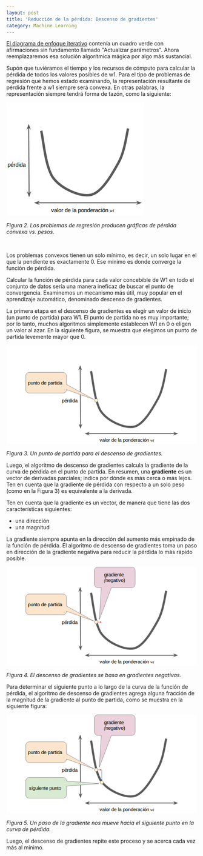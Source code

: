```yaml
---
layout: post
title: 'Reducción de la pérdida: Descenso de gradientes'
category: Machine Learning
---
```


[El diagrama de enfoque iterativo](https://#/machine%20learning/2018/05/10/reducci%C3%B3n-de-la-p%C3%A9rdida-un-enfoque-iterativo.html)&nbsp;conten&iacute;a un cuadro verde con afirmaciones sin fundamento llamado "Actualizar par&aacute;metros". Ahora reemplazaremos esa soluci&oacute;n algor&iacute;tmica m&aacute;gica por algo m&aacute;s sustancial.

Sup&oacute;n que tuvi&eacute;ramos el tiempo y los recursos de c&oacute;mputo para calcular la p&eacute;rdida de todos los valores posibles de w1. Para el tipo de problemas de regresi&oacute;n que hemos estado examinando, la representaci&oacute;n resultante de p&eacute;rdida frente a w1 siempre ser&aacute; convexa. En otras palabras, la representaci&oacute;n siempre tendr&aacute; forma de taz&oacute;n, como la siguiente:

![](/uploads/screenshot-2018-05-16-reducción-de-la-pérdida-descenso-de-gradientes-curso-intensivo-de-aprendizaje-automático-google-devel---.png "Figura 2. Los problemas de regresión producen gráficas de pérdida convexa vs. pesos.")

*Figura 2. Los problemas de regresi&oacute;n producen gr&aacute;ficas de p&eacute;rdida convexa vs. pesos.*

&nbsp;

Los problemas convexos tienen un solo m&iacute;nimo, es decir, un solo lugar en el que la pendiente es exactamente 0. Ese m&iacute;nimo es donde converge la funci&oacute;n de p&eacute;rdida.

Calcular la funci&oacute;n de p&eacute;rdida para cada valor concebible de W1 en todo el conjunto de datos ser&iacute;a una manera ineficaz de buscar el punto de convergencia. Examinemos un mecanismo m&aacute;s &uacute;til, muy popular en el aprendizaje autom&aacute;tico, denominado descenso de gradientes.

La primera etapa en el descenso de gradientes es elegir un valor de inicio (un punto de partida) para W1. El punto de partida no es muy importante; por lo tanto, muchos algoritmos simplemente establecen W1 en 0 o eligen un valor al azar. En la siguiente figura, se muestra que elegimos un punto de partida levemente mayor que 0.

![](/uploads/screenshot-2018-05-16-reducción-de-la-pérdida-descenso-de-gradientes-curso-intensivo-de-aprendizaje-automático-google-devel---1.png "Figura 3. Un punto de partida para el descenso de gradientes.")

*Figura 3. Un punto de partida para el descenso de gradientes.*

Luego, el algoritmo de descenso de gradientes calcula la gradiente de la curva de p&eacute;rdida en el punto de partida. En resumen, una **gradiente** es un vector de derivadas parciales; indica por d&oacute;nde es m&aacute;s cerca o m&aacute;s lejos. Ten en cuenta que la gradiente de p&eacute;rdida con respecto a un solo peso (como en la Figura 3) es equivalente a la derivada.

Ten en cuenta que la gradiente es un vector, de manera que tiene las dos caracter&iacute;sticas siguientes:

* una direcci&oacute;n
* una magnitud

La gradiente siempre apunta en la direcci&oacute;n del aumento m&aacute;s empinado de la funci&oacute;n de p&eacute;rdida. El algoritmo de descenso de gradientes toma un paso en direcci&oacute;n de la gradiente negativa para reducir la p&eacute;rdida lo m&aacute;s r&aacute;pido posible.

![](/uploads/screenshot-2018-05-16-reducción-de-la-pérdida-descenso-de-gradientes-curso-intensivo-de-aprendizaje-automático-google-devel---2.png "Figura 4. El descenso de gradientes se basa en gradientes negativas.")

*Figura 4. El descenso de gradientes se basa en gradientes negativas.*

Para determinar el siguiente punto a lo largo de la curva de la funci&oacute;n de p&eacute;rdida, el algoritmo de descenso de gradientes agrega alguna fracci&oacute;n de la magnitud de la gradiente al punto de partida, como se muestra en la siguiente figura:

![](/uploads/screenshot-2018-05-16-reducción-de-la-pérdida-descenso-de-gradientes-curso-intensivo-de-aprendizaje-automático-google-devel---3.png "Figura 5. Un paso de la gradiente nos mueve hacia el siguiente punto en la curva de pérdida.")

*Figura 5. Un paso de la gradiente nos mueve hacia el siguiente punto en la curva de p&eacute;rdida.*

Luego, el descenso de gradientes repite este proceso y se acerca cada vez m&aacute;s al m&iacute;nimo.